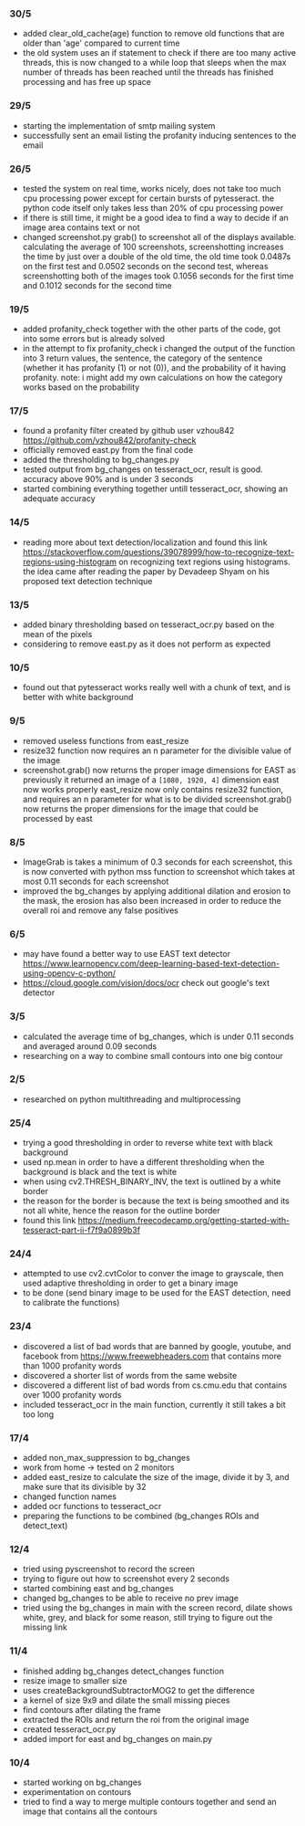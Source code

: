 ### 30/5
- added clear_old_cache(age) function to remove old functions that are older than 'age' compared to current time
- the old system uses an if statement to check if there are too many active threads, this is now changed to a while loop that sleeps when the max number of threads has been reached until the threads has finished processing and has free up space

### 29/5
- starting the implementation of smtp mailing system
- successfully sent an email listing the profanity inducing sentences to the email

### 26/5
- tested the system on real time, works nicely, does not take too much cpu processing power except for certain bursts of pytesseract. the python code itself only takes less than 20% of cpu processing power
- if there is still time, it might be a good idea to find a way to decide if an image area contains text or not
- changed screenshot.py grab() to screenshot all of the displays available. calculating the average of 100 screenshots, screenshotting increases the time by just over a double of the old time, the old time took 0.0487s on the first test and 0.0502 seconds on the second test, whereas screenshotting both of the images took 0.1056 seconds for the first time and 0.1012 seconds for the second time

### 19/5
- added profanity_check together with the other parts of the code, got into some errors but is already solved 
- in the attempt to fix profanity_check i changed the output of the function into 3 return values, the sentence, the category of the sentence (whether it has profanity (1) or not (0)), and the probability of it having profanity. note: i might add my own calculations on how the category works based on the probability

### 17/5
- found a profanity filter created by github user vzhou842 https://github.com/vzhou842/profanity-check
- officially removed east.py from the final code
- added the thresholding to bg_changes.py
- tested output from bg_changes on tesseract_ocr, result is good. accuracy above 90% and is under 3 seconds
- started combining everything together untill tesseract_ocr, showing an adequate accuracy 

### 14/5
- reading more about text detection/localization and found this link https://stackoverflow.com/questions/39078999/how-to-recognize-text-regions-using-histogram on recognizing text regions using histograms. the idea came after reading the paper by Devadeep Shyam on his proposed text detection technique

### 13/5
- added binary thresholding based on tesseract_ocr.py based on the mean of the pixels
- considering to remove east.py as it does not perform as expected

### 10/5
- found out that pytesseract works really well with a chunk of text, and is better with white background

### 9/5
- removed useless functions from east_resize
- resize32 function now requires an n parameter for the divisible value of the image
- screenshot.grab() now returns the proper image dimensions for EAST as previously it returned an image of a `[1080, 1920, 4]` dimension 
east now works properly
east_resize now only contains resize32 function, and requires an n parameter for what is to be divided
screenshot.grab() now returns the proper dimensions for the image that could be processed by east

### 8/5
- ImageGrab is takes a minimum of 0.3 seconds for each screenshot, this is now converted with python mss function to screenshot which takes at most 0.11 seconds for each screenshot
- improved the bg_changes by applying additional dilation and erosion to the mask, the erosion has also been increased in order to reduce the overall roi and remove any false positives

### 6/5
- may have found a better way to use EAST text detector https://www.learnopencv.com/deep-learning-based-text-detection-using-opencv-c-python/
- https://cloud.google.com/vision/docs/ocr check out google's text detector

### 3/5
- calculated the average time of bg_changes, which is under 0.11 seconds and averaged around 0.09 seconds
- researching on a way to combine small contours into one big contour

### 2/5
- researched on python multithreading and multiprocessing

### 25/4
- trying a good thresholding in order to reverse white text with black background
- used np.mean in order to have a different thresholding when the background is black and the text is white
- when using cv2.THRESH_BINARY_INV, the text is outlined by a white border
- the reason for the border is because the text is being smoothed and its not all white, hence the reason for the outline border
- found this link https://medium.freecodecamp.org/getting-started-with-tesseract-part-ii-f7f9a0899b3f 

### 24/4
- attempted to use cv2.cvtColor to conver the image to grayscale, then used adaptive thresholding in order to get a binary image
- to be done (send binary image to be used for the EAST detection, need to calibrate the functions)


### 23/4
- discovered a list of bad words that are banned by google, youtube, and facebook from https://www.freewebheaders.com that contains more than 1000 profanity words
- discovered a shorter list of words from the same website
- discovered a different list of bad words from cs.cmu.edu that contains over 1000 profanity words
- included tesseract_ocr in the main function, currently it still takes a bit too long

### 17/4 
- added non_max_suppression to bg_changes
- work from home -> tested on 2 monitors
- added east_resize to calculate the size of the image, divide it by 3, and make sure that its divisible by 32
- changed function names
- added ocr functions to tesseract_ocr
- preparing the functions to be combined (bg_changes ROIs and detect_text)


### 12/4
- tried using pyscreenshot to record the screen
- trying to figure out how to screenshot every 2 seconds
- started combining east and bg_changes
- changed bg_changes to be able to receive no prev image
- tried using the bg_changes in main with the screen record, dilate shows white, grey, and black for some reason, still trying to figure out the missing link


### 11/4
- finished adding bg_changes detect_changes function
- resize image to smaller size
- uses createBackgroundSubtractorMOG2 to get the difference
- a kernel of size 9x9 and dilate the small missing pieces
- find contours after dilating the frame
- extracted the ROIs and return the roi from the original image
- created tesseract_ocr.py
- added import for east and bg_changes on main.py


### 10/4
- started working on bg_changes
- experimentation on contours
- tried to find a way to merge multiple contours together and send an image that contains all the contours
